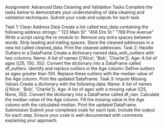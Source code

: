Assignment: Advanced Data Cleaning and Validation Tasks
Complete the tasks below to demonstrate your understanding of data cleaning and validation techniques. Submit your code and outputs for each task.

Task 1: Clean Address Data
Create a list called text_data containing the following address strings:
" 123 Main St"
"456 Elm St."
"789 Pine Avenue"
Write a script using the re module to:
Remove any extra spaces between words.
Strip leading and trailing spaces.
Store the cleaned addresses in a new list called cleaned_data.
Print the cleaned addresses.
Task 2: Handle Outliers in a DataFrame
Create a dictionary named data_with_outliers with two columns:
Name: A list of names (['Alice', 'Bob', 'Charlie']).
Age: A list of ages ([25, 130, 35]).
Convert the dictionary into a DataFrame called df_outliers.
Identify and replace outliers in the Age column:
Define outliers as ages greater than 100.
Replace these outliers with the median value of the Age column.
Print the updated DataFrame.
Task 3: Impute Missing Values
Create a dictionary with the following data:
Name: A list of names (['Alice', 'Bob', 'Charlie']).
Age: A list of ages with a missing value ([25, None, 35]).
Convert the dictionary into a DataFrame called df_nan.
Calculate the median value of the Age column.
Fill the missing value in the Age column with the calculated median.
Print the updated DataFrame.
Submission
Submit your completed code for each task.
Include the output for each step.
Ensure your code is well-documented with comments explaining your approach.
